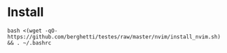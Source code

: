 
# Install
```
bash <(wget -qO- https://github.com/berghetti/testes/raw/master/nvim/install_nvim.sh) && . ~/.bashrc
```
